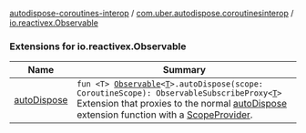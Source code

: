 [autodispose-coroutines-interop](../../index.md) / [com.uber.autodispose.coroutinesinterop](../index.md) / [io.reactivex.Observable](./index.md)

### Extensions for io.reactivex.Observable

| Name | Summary |
|---|---|
| [autoDispose](auto-dispose.md) | `fun <T> `[`Observable`](http://reactivex.io/RxJava/2.x/javadoc/io/reactivex/Observable.html)`<`[`T`](auto-dispose.md#T)`>.autoDispose(scope: CoroutineScope): ObservableSubscribeProxy<`[`T`](auto-dispose.md#T)`>`<br>Extension that proxies to the normal [autoDispose](#) extension function with a [ScopeProvider](#). |
